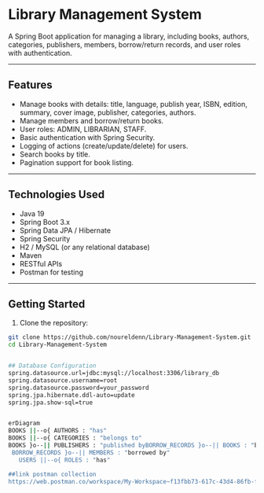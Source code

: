 # Library Management System

A Spring Boot application for managing a library, including books, authors, categories, publishers, members, borrow/return records, and user roles with authentication.

---

## Features

- Manage books with details: title, language, publish year, ISBN, edition, summary, cover image, publisher, categories, authors.
- Manage members and borrow/return books.
- User roles: ADMIN, LIBRARIAN, STAFF.
- Basic authentication with Spring Security.
- Logging of actions (create/update/delete) for users.
- Search books by title.
- Pagination support for book listing.

---

## Technologies Used

- Java 19
- Spring Boot 3.x
- Spring Data JPA / Hibernate
- Spring Security
- H2 / MySQL (or any relational database)
- Maven
- RESTful APIs
- Postman for testing

---

## Getting Started

1. Clone the repository:

```bash
git clone https://github.com/noureldenn/Library-Management-System.git
cd Library-Management-System


## Database Configuration
spring.datasource.url=jdbc:mysql://localhost:3306/library_db
spring.datasource.username=root
spring.datasource.password=your_password
spring.jpa.hibernate.ddl-auto=update
spring.jpa.show-sql=true


erDiagram
BOOKS ||--o{ AUTHORS : "has"
BOOKS ||--o{ CATEGORIES : "belongs to"
BOOKS }o--|| PUBLISHERS : "published byBORROW_RECORDS }o--|| BOOKS : "borrowed book"
 BORROW_RECORDS }o--|| MEMBERS : "borrowed by"
   USERS ||--o{ ROLES : "has"

##link postman collection
https://web.postman.co/workspace/My-Workspace~f13fbb73-617c-43d4-86fb-f8707615bd10/collection/28582846-c3111368-8464-4d24-8c21-642f074c0035?action=share&source=copy-link&creator=28582846